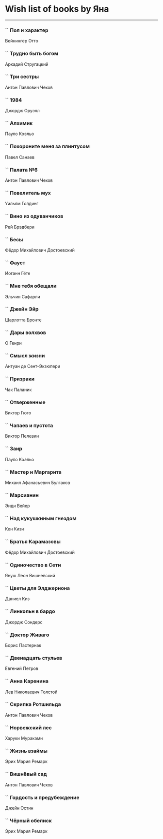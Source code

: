 # Wish list of books by Яна
---

### `` Пол и характер
Вейнингер Отто

### `` Трудно быть богом
Аркадий Стругацкий

### `` Три сестры
Антон Павлович Чехов

### `` 1984
Джордж Оруэлл

### `` Алхимик
Пауло Коэльо

### `` Похороните меня за плинтусом
Павел Санаев

### `` Палата №6
Антон Павлович Чехов

### `` Повелитель мух
Уильям Голдинг

### `` Вино из одуванчиков
Рей Брэдбери

### `` Бесы
Фёдор Михайлович Достоевский

### `` Фауст
Иоганн Гёте

### `` Мне тебя обещали
Эльчин Сафарли

### `` Джейн Эйр
Шарлотта Бронте

### `` Дары волхвов
О Генри

### `` Смысл жизни
Антуан де Сент-Экзюпери

### `` Призраки
Чак Паланик

### `` Отверженные
Виктор Гюго

### `` Чапаев и пустота
Виктор Пелевин

### `` Заир
Пауло Коэльо

### `` Мастер и Маргарита
Михаил Афанасьевич Булгаков

### `` Марсианин
Энди Вейер

### `` Над кукушкиным гнездом
Кен Кизи

### `` Братья Карамазовы
Фёдор Михайлович Достоевский

### `` Одиночество в Сети
Януш Леон Вишневский

### `` Цветы для Элджернона
Даниел Киз

### `` Линкольн в бардо
Джордж Сондерс

### `` Доктор Живаго
Борис Пастернак

### `` Двенадцать стульев
Евгений Петров

### `` Анна Каренина
Лев Николаевич Толстой

### `` Скрипка Ротшильда
Антон Павлович Чехов

### `` Норвежский лес
Харуки Мураками

### `` Жизнь взаймы
Эрих Мария Ремарк

### `` Вишнёвый сад
Антон Павлович Чехов

### `` Гордость и предубеждение
Джейн Остин

### `` Чёрный обелиск
Эрих Мария Ремарк

